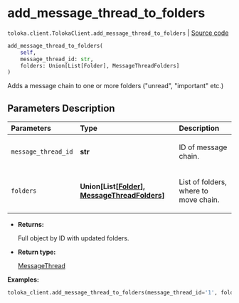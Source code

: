 # add_message_thread_to_folders
`toloka.client.TolokaClient.add_message_thread_to_folders` | [Source code](https://github.com/Toloka/toloka-kit/blob/v1.1.3/src/client/__init__.py#L872)

```python
add_message_thread_to_folders(
    self,
    message_thread_id: str,
    folders: Union[List[Folder], MessageThreadFolders]
)
```

Adds a message chain to one or more folders ("unread", "important" etc.)

## Parameters Description

| Parameters | Type | Description |
| :----------| :----| :-----------|
`message_thread_id`|**str**|<p>ID of message chain.</p>
`folders`|**Union\[List\[[Folder](toloka.client.message_thread.Folder.md)\], [MessageThreadFolders](toloka.client.message_thread.MessageThreadFolders.md)\]**|<p>List of folders, where to move chain.</p>

* **Returns:**

  Full object by ID with updated folders.

* **Return type:**

  [MessageThread](toloka.client.message_thread.MessageThread.md)

**Examples:**


```python
toloka_client.add_message_thread_to_folders(message_thread_id='1', folders=['IMPORTANT'])
```

